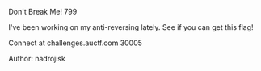 Don't Break Me!
799

I've been working on my anti-reversing lately. See if you can get this flag!

Connect at challenges.auctf.com 30005

Author: nadrojisk
